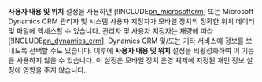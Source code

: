 **사용자 내용 및 위치** 설정을 사용하면 [!INCLUDE[pn_microsoftcrm](pn-microsoftcrm.md)] 또는 Microsoft Dynamics CRM 관리자 및 시스템 사용자 지정자가 모바일 장치의 정확한 위치 데이터 및 파일에 액세스할 수 있습니다. 관리자 및 사용자 지정자는 재량에 따라 [!INCLUDE[pn_dynamics_crm](pn-dynamics-crm.md)], Dynamics CRM 및/또는 기타 서비스에 정보를 보내도록 선택할 수도 있습니다. 이후에 **사용자 내용 및 위치** 설정을 비활성화하여 이 기능을 사용하지 않을 수 있습니다. 이 설정은 모바일 장치 운영 체제에 지정된 개인 정보 설정에 영향을 주지 않습니다.